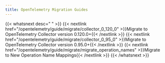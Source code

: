 ```yaml
---
title: OpenTelemetry Migration Guides
---
```


{{< whatsnext desc=" " >}}
{{< nextlink href="/opentelemetry/guide/migrate/collector_0_120_0" >}}Migrate to OpenTelemetry Collector version 0.120.0+{{< /nextlink >}}
{{< nextlink href="/opentelemetry/guide/migrate/collector_0_95_0" >}}Migrate to OpenTelemetry Collector version 0.95.0+{{< /nextlink >}}
{{< nextlink href="/opentelemetry/guide/migrate/migrate_operation_names" >}}Migrate to New Operation Name Mappings{{< /nextlink >}}
{{< /whatsnext >}}